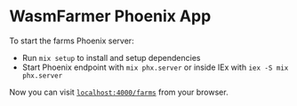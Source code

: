 # WasmFarmer Phoenix App

To start the farms Phoenix server:

  * Run `mix setup` to install and setup dependencies
  * Start Phoenix endpoint with `mix phx.server` or inside IEx with `iex -S mix phx.server`

Now you can visit [`localhost:4000/farms`](http://localhost:4000/farms) from your browser.
